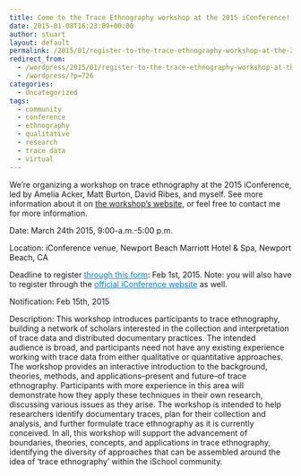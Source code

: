 ```yaml
---
title: Come to the Trace Ethnography workshop at the 2015 iConference!
date: 2015-01-08T16:23:09+00:00
author: stuart
layout: default
permalink: /2015/01/register-to-the-trace-ethnography-workshop-at-the-2015-iconference/
redirect_from:
  - /wordpress/2015/01/register-to-the-trace-ethnography-workshop-at-the-2015-iconference/
  - /wordpress/?p=726
categories:
  - Uncategorized
tags:
  - community
  - conference
  - ethnography
  - qualitative
  - research
  - trace data
  - virtual
---
```

We&#8217;re organizing a workshop on trace ethnography at the 2015 iConference, led by Amelia Acker, Matt Burton, David Ribes, and myself. See more information about it on [the workshop&#8217;s website](http://trace-ethnography.github.io/), or feel free to contact me for more information.

Date: March 24th 2015, 9:00-a.m.-5:00 p.m.

Location: iConference venue, Newport Beach Marriott Hotel & Spa, Newport Beach, CA

Deadline to register <a style="font-weight: inherit; font-style: inherit; color: #007edf;" href="http://goo.gl/forms/Cc4G1ULyXv">through this form</a>: Feb 1st, 2015. Note: you will also have to register through the <a style="font-weight: inherit; font-style: inherit; color: #007edf;" href="http://ischools.org/the-iconference/">official iConference website</a> as well.

Notification: Feb 15th, 2015

Description: This workshop introduces participants to trace ethnography, building a network of scholars interested in the collection and interpretation of trace data and distributed documentary practices. The intended audience is broad, and participants need not have any existing experience working with trace data from either qualitative or quantitative approaches. The workshop provides an interactive introduction to the background, theories, methods, and applications–present and future–of trace ethnography. Participants with more experience in this area will demonstrate how they apply these techniques in their own research, discussing various issues as they arise. The workshop is intended to help researchers identify documentary traces, plan for their collection and analysis, and further formulate trace ethnography as it is currently conceived. In all, this workshop will support the advancement of boundaries, theories, concepts, and applications in trace ethnography, identifying the diversity of approaches that can be assembled around the idea of ‘trace ethnography’ within the iSchool community.
